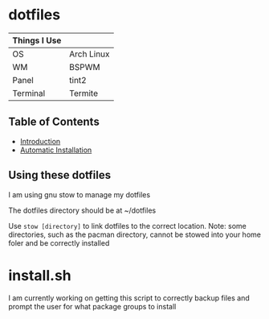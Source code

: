 # dotfiles

Things I Use	| |
---------|------
OS		 | Arch Linux 
WM		 | BSPWM
Panel	 | tint2
Terminal | Termite

## Table of Contents
- [Introduction](#using-these-dotfiles)
- [Automatic Installation](#install.sh)

## Using these dotfiles
I am using gnu stow to manage my dotfiles

The dotfiles directory should be at ~/dotfiles

Use `stow [directory]` to link dotfiles to the correct location. 
Note: some directories, such as the pacman directory, cannot be stowed into your home foler and be correctly installed

# install.sh
I am currently working on getting this script to correctly backup files and prompt the user for what package groups to install
